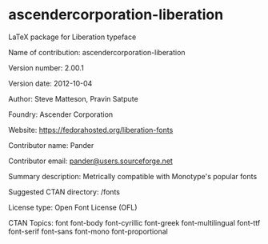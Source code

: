 ascendercorporation-liberation
==============================

LaTeX package for Liberation typeface

Name of contribution: ascendercorporation-liberation

Version number: 2.00.1

Version date: 2012-10-04

Author: Steve Matteson, Pravin Satpute

Foundry: Ascender Corporation

Website: https://fedorahosted.org/liberation-fonts

Contributor name: Pander

Contributor email: pander@users.sourceforge.net

Summary description: Metrically compatible with Monotype's popular fonts

Suggested CTAN directory: /fonts

License type: Open Font License (OFL)

CTAN Topics: font font-body font-cyrillic font-greek font-multilingual font-ttf font-serif font-sans font-mono font-proportional
